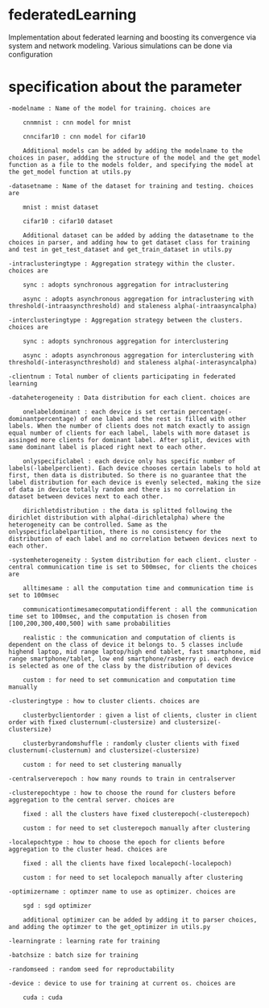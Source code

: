 # federatedLearning

Implementation about federated learning and boosting its convergence via system and network modeling. Various simulations can be done via configuration


# specification about the parameter

    -modelname : Name of the model for training. choices are

        cnnmnist : cnn model for mnist

        cnncifar10 : cnn model for cifar10

        Additional models can be added by adding the modelname to the choices in paser, addding the structure of the model and the get_model function as a file to the models folder, and specifying the model at the get_model function at utils.py

    -datasetname : Name of the dataset for training and testing. choices are

        mnist : mnist dataset

        cifar10 : cifar10 dataset

        Additional dataset can be added by adding the datasetname to the choices in parser, and adding how to get dataset class for training and test in get_test_dataset and get_train_dataset in utils.py

    -intraclusteringtype : Aggregation strategy within the cluster. choices are

        sync : adopts synchronous aggregation for intraclustering

        async : adopts asynchronous aggregation for intraclustering with threshold(-intraasyncthreshold) and staleness alpha(-intraasyncalpha)

    -interclusteringtype : Aggregation strategy between the clusters. choices are

        sync : adopts synchronous aggregation for interclustering

        async : adopts asynchronous aggregation for interclustering with threshold(-interasyncthreshold) and staleness alpha(-interasyncalpha)

    -clientnum : Total number of clients participating in federated learning

    -dataheterogeneity : Data distribution for each client. choices are

        onelabeldominant : each device is set certain percentage(-dominantpercentage) of one label and the rest is filled with other labels. When the number of clients does not match exactly to assign equal number of clients for each label, labels with more dataset is assinged more clients for dominant label. After split, devices with same dominant label is placed right next to each other.
        
        onlyspecificlabel : each device only has specific number of labels(-labelperclient). Each device chooses certain labels to hold at first, then data is distributed. So there is no guarantee that the label distribution for each device is evenly selected, making the size of data in device totally random and there is no correlation in dataset between devices next to each other.
        
        dirichletdistribution : the data is splitted following the dirichlet distribution with alpha(-dirichletalpha) where the heterogeneity can be controlled. Same as the onlyspecificlabelpartition, there is no consistency for the distribution of each label and no correlation between devices next to each other.

    -systemheterogeneity : System distribution for each client. cluster - central communication time is set to 500msec, for clients the choices are

        alltimesame : all the computation time and communication time is set to 100msec

        communicationtimesamecomputationdifferent : all the communication time set to 100msec, and the computation is chosen from [100,200,300,400,500] with same probabilities

        realistic : the communication and computation of clients is dependent on the class of device it belongs to. 5 classes include highend laptop, mid range laptop/high end tablet, fast smartphone, mid range smartphone/tablet, low end smartphone/rasberry pi. each device is selected as one of the class by the distribution of devices

        custom : for need to set communication and computation time manually

    -clusteringtype : how to cluster clients. choices are

        clusterbyclientorder : given a list of clients, cluster in client order with fixed clusternum(-clustersize) and clustersize(-clustersize)

        clusterbyrandomshuffle : randomly cluster clients with fixed clusternum(-clusternum) and clustersize(-clustersize)

        custom : for need to set clustering manually

    -centralserverepoch : how many rounds to train in centralserver

    -clusterepochtype : how to choose the round for clusters before aggregation to the central server. choices are

        fixed : all the clusters have fixed clusterepoch(-clusterepoch)

        custom : for need to set clusterepoch manually after clustering

    -localepochtype : how to choose the epoch for clients before aggregation to the cluster head. choices are

        fixed : all the clients have fixed localepoch(-localepoch)

        custom : for need to set localepoch manually after clustering

    -optimizername : optimzer name to use as optimizer. choices are

        sgd : sgd optimizer

        additional optimizer can be added by adding it to parser choices, and adding the optimzer to the get_optimizer in utils.py

    -learningrate : learning rate for training

    -batchsize : batch size for training

    -randomseed : random seed for reproductability

    -device : device to use for training at current os. choices are

        cuda : cuda
    